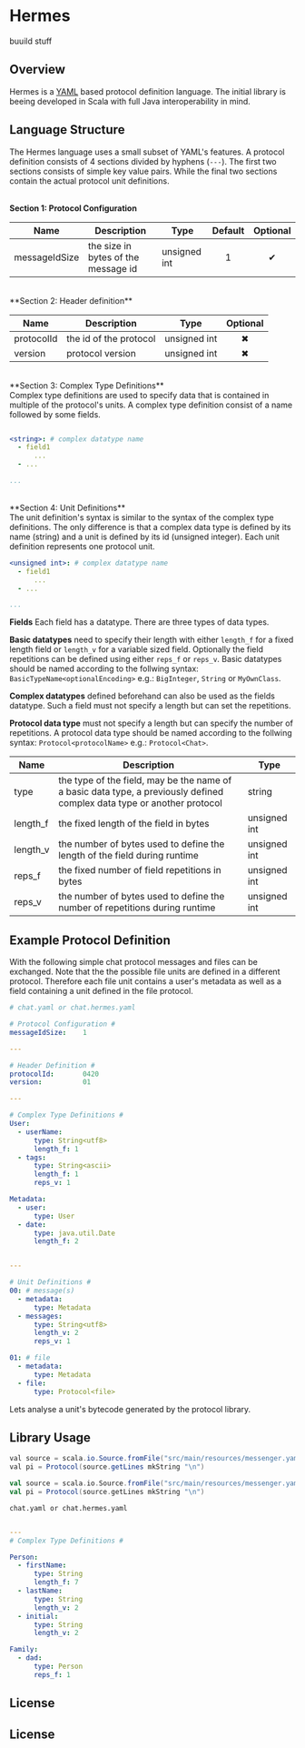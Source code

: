 Hermes
==============
buuild stuff

Overview
--------------

Hermes is a [YAML][1] based protocol definition language. The initial library is beeing developed in Scala with full Java interoperability in mind.

Language Structure
--------------

The Hermes language uses a small subset of YAML's features. A protocol definition consists of 4 sections divided by hyphens (<code>---</code>). The first two sections consists of simple key value pairs. While the final two sections contain the actual protocol unit definitions.
<br>
<br>
 
**Section 1: Protocol Configuration**

| Name | Description | Type | Default | Optional |
| :--: | ----------- | ---- | :-----: | :------: |
| messageIdSize | the size in bytes of the message id | unsigned int | 1 | &#10004; |

<br>
**Section 2: Header definition**

| Name | Description | Type | Optional |
| ---- | ----------- | ---- | :------: |
| protocolId | the id of the protocol | unsigned int | &#10006; |
| version | protocol version | unsigned int | &#10006; |

<br>
**Section 3: Complex Type Definitions**<br>
Complex type definitions are used to specify data that is contained in multiple of the protocol's units.
A complex type definition consist of a name followed by some fields.

```yaml

<string>: # complex datatype name                           
  - field1 
      ...
  - ...

...
```

<br>
**Section 4: Unit Definitions**<br>
The unit definition's syntax is similar to the syntax of the complex type definitions. The only difference is that a complex data type is defined by its name (string) and a unit is defined by its id (unsigned integer). Each unit definition represents one protocol unit.

```yaml
<unsigned int>: # complex datatype name                           
  - field1 
      ...
  - ...

...
```

**Fields**
Each field has a datatype. There are three types of data types. 

**Basic datatypes** need to specify their length with either <code>length_f</code> for a fixed length field or <code>length_v</code> for a variable sized field. Optionally the field repetitions can be defined using either <code>reps_f</code> or <code>reps_v</code>. Basic datatypes should be named according to the follwing syntax: <code>BasicTypeName\<optionalEncoding></code> e.g.: <code>BigInteger</code>, <code>String<utf8></code> or <code>MyOwnClass<utf8></code>.

**Complex datatypes** defined beforehand can also be used as the fields datatype. Such a field must not specify a length but can set the repetitions. 

**Protocol data type** must not specify a length but can specify the number of repetitions. A protocol data type should be named according to the follwing syntax: <code>Protocol\<protocolName></code> e.g.: <code>Protocol\<Chat></code>.

| Name | Description | Type | 
| ---- | ----------- | ---- | 
| type | the type of the field, may be the name of a basic data type, a previously defined complex data type or another protocol | string |
| length_f | the fixed length of the field in bytes | unsigned int |
| length_v | the number of bytes used to define the length of the field during runtime | unsigned int |
| reps_f | the fixed number of field repetitions in bytes | unsigned int |
| reps_v | the number of bytes used to define the number of repetitions during runtime | unsigned int |

Example Protocol Definition
--------------
With the following simple chat protocol messages and files can be exchanged. Note that the the possible file units are defined in a different protocol. Therefore each file unit contains a user's metadata as well as a field containing a unit defined in the file protocol.


```yaml
# chat.yaml or chat.hermes.yaml

# Protocol Configuration #
messageIdSize:    1

---

# Header Definition #
protocolId:       0420
version:          01

---

# Complex Type Definitions #
User:
  - userName:
      type: String<utf8>
      length_f: 1
  - tags:
      type: String<ascii>
      length_f: 1
      reps_v: 1

Metadata:
  - user:
      type: User
  - date:
      type: java.util.Date
      length_f: 2


---

# Unit Definitions #
00: # message(s)
  - metadata:
      type: Metadata
  - messages:
      type: String<utf8>
      length_v: 2
      reps_v: 1

01: # file
  - metadata:
      type: Metadata
  - file:
      type: Protocol<file>
```

 Lets analyse a unit's bytecode generated by the protocol library.

 



Library Usage
--------------














```java
val source = scala.io.Source.fromFile("src/main/resources/messenger.yaml")
val pi = Protocol(source.getLines mkString "\n")
```


```scala
val source = scala.io.Source.fromFile("src/main/resources/messenger.yaml")
val pi = Protocol(source.getLines mkString "\n")
```
<code>chat.yaml or chat.hermes.yaml</code>
```yaml

---
# Complex Type Definitions #

Person:
  - firstName:
      type: String
      length_f: 7
  - lastName:
      type: String
      length_v: 2
  - initial:
      type: String
      length_v: 2

Family:
  - dad:
      type: Person
      reps_f: 1
```


License
--------------

License
--------------




[1]: http://yaml.org/        "YAML"